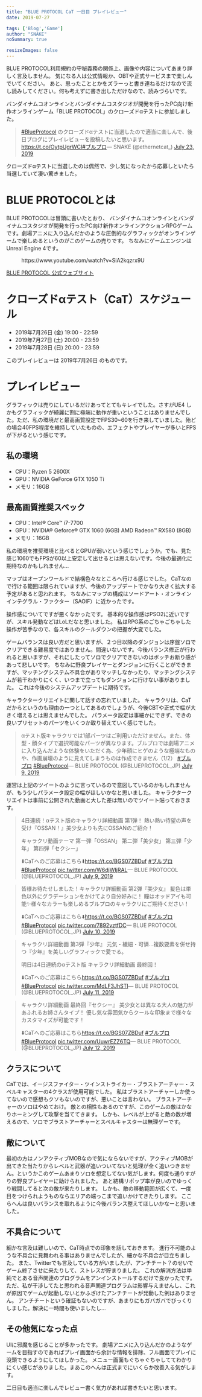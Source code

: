 ```yaml
---
title: "BLUE PROTOCOL CaT 一日目 プレイレビュー"
date: 2019-07-27

tags: ['Blog','Game']
author: "SNAKE"
noSummary: true

resizeImages: false
---
```

BLUE PROTOCOL利用規約の守秘義務の関係上、画像や内容についてあまり詳しく言及しません。
気になる人は公式情報か、OBTや正式サービスまで楽しんでいてください。
あと、思ったこととかをズラーっと書き連ねるだけなので流し読みしてください。何も考えずに書き出しただけなので、読みづらいです。

バンダイナムコオンラインとバンダイナムコスタジオが開発を行ったPC向け新作オンラインゲーム「BLUE PROTOCOL」のクローズドαテストに参加しました。

<blockquote class="twitter-tweet"><p dir="ltr" lang="ja"><a href="https://twitter.com/hashtag/BlueProtocol?src=hash&amp;ref_src=twsrc%5Etfw">#BlueProtocol</a> のクローズドαテストに当選したので適当に楽しんで、後日ブログにプレイレビューを投稿したいと思います。<a href="https://t.co/OytpUgrWCI">https://t.co/OytpUgrWCI</a><a href="https://twitter.com/hashtag/%E3%83%96%E3%83%AB%E3%83%97%E3%83%AD?src=hash&amp;ref_src=twsrc%5Etfw">#ブルプロ</a>— SNAKE (@ethernetcat_) <a href="https://twitter.com/ethernetcat_/status/1153693389625233409?ref_src=twsrc%5Etfw">July 23, 2019</a></blockquote> <script async="" src="https://platform.twitter.com/widgets.js" charset="utf-8"></script>

クローズドαテストに当選したのは偶然で、少し気になったから応募しといたら当選していて凄い驚きました。

# BLUE PROTOCOLとは
BLUE PROTOCOLは冒頭に書いたとおり、 バンダイナムコオンラインとバンダイナムコスタジオが開発を行ったPC向け新作オンラインアクションRPGゲームです。劇場アニメに入り込んだかのような圧倒的なグラフィックがオンラインゲームで楽しめるというのがこのゲームの売りです。
ちなみにゲームエンジンはUnreal Engine 4です。

<figure class="wp-block-embed-youtube wp-block-embed is-type-video is-provider-youtube wp-embed-aspect-16-9 wp-has-aspect-ratio"><div class="wp-block-embed__wrapper">
https://www.youtube.com/watch?v=SiA2kqzrx9U
</div></figure>
<a rel="noreferrer noopener" aria-label="BLUE PROTOCOL 公式ウェブサイト (新しいタブで開く)" href="https://blue-protocol.com/" target="_blank">BLUE PROTOCOL 公式ウェブサイト</a>

# クローズドαテスト（CaT）スケジュール
- 2019年7月26日 (金) 19:00 - 22:59
- 2019年7月27日 (土) 20:00 - 23:59
- 2019年7月28日 (日) 20:00 - 23:59

このプレイレビューは 2019年7月26日 のものです。

# プレイレビュー
グラフィックは売りにしているだけあってとてもキレイでした。さすがUE4
しかもグラフィックが綺麗に割に極端に動作が重いということはありませんでした。ただ、私の環境だと最高画質設定でFPS30~60を行き来していました。殆どの場合40FPS程度を維持していたものの、エフェクトやプレイヤーが多いとFPSが下がるという感じです。

## 私の環境
- CPU：Ryzen 5 2600X
- GPU：NVIDIA GeForce GTX 1050 Ti
- メモリ：16GB 

## 最高画質推奨スペック
- CPU：Intel® Core™ i7-7700
- GPU：NVIDIA® Geforce® GTX 1060 (6GB) 
           AMD Radeon™ RX580 (8GB) 
- メモリ：16GB

私の環境を推奨環境と比べるとGPUが弱いという感じでしょうか。でも、見た感じ1060でもFPSが60以上安定して出せるとは思えないです。今後の最適化に期待なのかもしれません...

マップはオープンワールドで結構色々なところへ行ける感じでした。
CaTなので行ける範囲は限られていますが、今後のアップデートでかなり大きく拡大する予定があると思われます。
ちなみにマップの構成はソードアート・オンライン インテグラル・ファクター（SAOIF）に近かったです。

操作感についてですが悪くなかったです。
基本的な操作感はPSO2に近いですが、スキル発動などはLoLだなと思いました。
私はRPG系のごちゃごちゃした操作が苦手なので、各スキルのクールダウンの把握が大変でした。

ゲームバランスは良い方だと思いますが、２つ目以降のダンジョンは序盤ソロでクリアできる難易度ではありません。間違いないです。今後バランス修正が行われると思いますが、それにしたってソロでクリアできないのはボッチお断り感があって悲しいです。
ちなみに野良プレイヤーとダンジョンに行くことができますが、マッチングシステム不具合がありマッチしなかったり、マッチングシステムが若干わかりにくく、いつまで立ってもダンジョンに行けない事がありました。
これは今後のシステムアップデートに期待です。

キャラクタークリエイトに関して話すの忘れていました。
キャラクリは、CaTだからというのも理由の一つとしてあるのでしょうが、今後CBTや正式で幅が大きく増えるとは思えませんでした。
パラメータ設定は事細かにできず、できの良いプリセットのパーツをいくつか取り替えていく感じでした。

<blockquote class="twitter-tweet"><p dir="ltr" lang="ja">αテスト版キャラクリでは1部パーツはご利用いただけません。また、体型・顔タイプで選択可能なパーツが異なります。ブルプロでは劇場アニメに入り込んだような体験をいただく為、少年顔にヒゲのような極端なものや、作画崩壊のように見えてしまうものは作成できません（1/2） <a href="https://twitter.com/hashtag/%E3%83%96%E3%83%AB%E3%83%97%E3%83%AD?src=hash&amp;ref_src=twsrc%5Etfw">#ブルプロ</a> <a href="https://twitter.com/hashtag/BlueProtocol?src=hash&amp;ref_src=twsrc%5Etfw">#BlueProtocol</a>— BLUE PROTOCOL (@BLUEPROTOCOL_JP) <a href="https://twitter.com/BLUEPROTOCOL_JP/status/1148534064695037952?ref_src=twsrc%5Etfw">July 9, 2019</a></blockquote> <script async="" src="https://platform.twitter.com/widgets.js" charset="utf-8"></script>

運営は上記のツイートのように言っているので意図しているのかもしれませんが、もう少しパラメータ設定の幅がほしいかなと思いました。
キャラクタークリエイトは事前に公開された動画と大した差は無いのでツイート貼っておきます。

<blockquote class="twitter-tweet"><p dir="ltr" lang="ja">4日連続！αテスト版のキャラクリ詳細動画 第1弾！
熱い熱い待望の声を受け『OSSAN！』美少女よりも先にOSSANのご紹介！

キャラクリ動画テーマ
第一弾「OSSAN」
第二弾「美少女」
第三弾「少年」
第四弾「セクシー」

⬇️CaTへのご応募はこちら⬇️<a href="https://t.co/BGS07ZBDuf">https://t.co/BGS07ZBDuf</a> <a href="https://twitter.com/hashtag/%E3%83%96%E3%83%AB%E3%83%97%E3%83%AD?src=hash&amp;ref_src=twsrc%5Etfw">#ブルプロ</a> <a href="https://twitter.com/hashtag/BlueProtocol?src=hash&amp;ref_src=twsrc%5Etfw">#BlueProtocol</a> <a href="https://t.co/W6djWIjRAL">pic.twitter.com/W6djWIjRAL</a>— BLUE PROTOCOL (@BLUEPROTOCOL_JP) <a href="https://twitter.com/BLUEPROTOCOL_JP/status/1148534980093460480?ref_src=twsrc%5Etfw">July 9, 2019</a></blockquote> <script async="" src="https://platform.twitter.com/widgets.js" charset="utf-8"></script>

<blockquote class="twitter-tweet"><p dir="ltr" lang="ja">皆様お待たせしました！キャラクリ詳細動画 第2弾『美少女』
髪色は単色以外にグラデーションをかけてより自分好みに！
瞳はオッドアイも可能✨様々なカラーも楽しめるブルプロのキャラクリにご期待ください！

⬇️CaTへのご応募はこちら⬇️<a href="https://t.co/BGS07ZBDuf">https://t.co/BGS07ZBDuf</a> <a href="https://twitter.com/hashtag/%E3%83%96%E3%83%AB%E3%83%97%E3%83%AD?src=hash&amp;ref_src=twsrc%5Etfw">#ブルプロ</a> <a href="https://twitter.com/hashtag/BlueProtocol?src=hash&amp;ref_src=twsrc%5Etfw">#BlueProtocol</a> <a href="https://t.co/7892vztfDC">pic.twitter.com/7892vztfDC</a>— BLUE PROTOCOL (@BLUEPROTOCOL_JP) <a href="https://twitter.com/BLUEPROTOCOL_JP/status/1148920917826797569?ref_src=twsrc%5Etfw">July 10, 2019</a></blockquote> <script async="" src="https://platform.twitter.com/widgets.js" charset="utf-8"></script>

<blockquote class="twitter-tweet"><p dir="ltr" lang="ja">キャラクリ詳細動画 第3弾『少年』
元気・繊細・可憐…複数要素を併せ持つ『少年』を美しいグラフィックで愛でる。

明日は4日連続のαテスト版 キャラクリ詳細動画 最終回！

⬇️CaTへのご応募はこちら<a href="https://t.co/BGS07ZBDuf">https://t.co/BGS07ZBDuf</a> <a href="https://twitter.com/hashtag/%E3%83%96%E3%83%AB%E3%83%97%E3%83%AD?src=hash&amp;ref_src=twsrc%5Etfw">#ブルプロ</a> <a href="https://twitter.com/hashtag/BlueProtocol?src=hash&amp;ref_src=twsrc%5Etfw">#BlueProtocol</a> <a href="https://t.co/MdLF3JhSTl">pic.twitter.com/MdLF3JhSTl</a>— BLUE PROTOCOL (@BLUEPROTOCOL_JP) <a href="https://twitter.com/BLUEPROTOCOL_JP/status/1149260125812580352?ref_src=twsrc%5Etfw">July 11, 2019</a></blockquote> <script async="" src="https://platform.twitter.com/widgets.js" charset="utf-8"></script>

<blockquote class="twitter-tweet"><p dir="ltr" lang="ja">キャラクリ詳細動画 最終回『セクシー』
美少女とは異なる大人の魅力があふれるお姉さんタイプ！
優し気な雰囲気からクールな印象まで様々なカスタマイズが可能です！

⬇️CaTへのご応募はこちら<a href="https://t.co/BGS07ZBDuf">https://t.co/BGS07ZBDuf</a> <a href="https://twitter.com/hashtag/%E3%83%96%E3%83%AB%E3%83%97%E3%83%AD?src=hash&amp;ref_src=twsrc%5Etfw">#ブルプロ</a> <a href="https://twitter.com/hashtag/BlueProtocol?src=hash&amp;ref_src=twsrc%5Etfw">#BlueProtocol</a> <a href="https://t.co/UuwrEZZ6TQ">pic.twitter.com/UuwrEZZ6TQ</a>— BLUE PROTOCOL (@BLUEPROTOCOL_JP) <a href="https://twitter.com/BLUEPROTOCOL_JP/status/1149600951214325760?ref_src=twsrc%5Etfw">July 12, 2019</a></blockquote> <script async="" src="https://platform.twitter.com/widgets.js" charset="utf-8"></script>

## クラスについて
CaTでは、イージスファイター・ツインストライカー・ブラストアーチャー・スペルキャスターの4クラスが使用可能でした。
私はブラストアーチャーしか使ってないので感想もクソもないのですが、悪いことは言わない。
ブラストアーチャーのソロはやめておけ。
敵との相性もあるのですが、このゲームの敵はかなりホーミングして攻撃を当ててきます。
しかも、レベルが上がると敵の数が増えるので、ソロでブラストアーチャーとスペルキャスターは無理ゲーです。

## 敵について
最初の方はノンアクティブMOBなので気にならないですが、アクティブMOBが出てきた当たりからレベルと武器が追いついてないと処理が全く追いつきません。というかこのゲームあまりソロを想定してない気がします。何度も通りすがりの野良プレイヤーに助けられました。
あと結構リポップ率が良いのでゆっくり戦闘してると次の敵が来たりします。
しかも、敵の移動範囲が広くて、一度目をつけられようものならエリアの端っこまで追いかけてきたりします。
ここらへんは良いバランスを取れるように今後バランス整えてほしいかなーと思いました。

## 不具合について
細かな言及は難しいので、CaT時点での印象を話しておきます。
進行不可能のような不具合に見舞われる事はありませんでしたが、細かな不具合が目立ちました。
また、Twitterでも言及している方がいましたが、アンチチート？のせいでゲーム終了させに来たりして、ストレスが貯まりました。
これの解消方法は単純でとある音声関連のプログラムをアンインストールするだけで良かったです。
ただ、私が干渉してたと思われる音声関連プログラムは影響与えませんし、これが原因でゲームが起動しないとかふざけたアンチチートが発動した例はありません。
アンチチートという確証もないのですが、あまりにもガバガバでびっくりしました。解決に一時間も使いましたし...

## その他気になった点
UIに邪魔を感じることが多かったです。 劇場アニメに入り込んだかのようなゲームを目指すのであればプレイ画面から余計な情報を排除、フル画面でプレイに没頭できるようにしてほしかった。
メニュー画面もぐちゃぐちゃしててわかりにくい感じがありました。まあこのへんは正式までにいくらか改善入る気がします。

二日目も適当に楽しんでレビュー書く気力があれば書きたいと思います。
